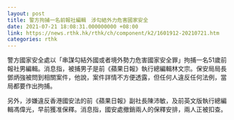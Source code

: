 ```yaml
---
layout: post
title: 警方拘捕一名前報社編輯　涉勾結外力危害國家安全
date: 2021-07-21 18:08:31.000000000 +08:00
link: https://news.rthk.hk/rthk/ch/component/k2/1601912-20210721.htm
categories: rthk
---
```


警方國家安全處以「串謀勾結外國或者境外勢力危害國家安全罪」拘捕一名51歲前報社男編輯。消息指，被捕男子是前《蘋果日報》執行總編輯林文宗。保安局局長鄧炳強被問到相關案件，他說，案件詳情不方便透露，但任何人違反任何法例，當局都要作出拘捕。

另外，涉嫌違反香港國安法的前《蘋果日報》副社長陳沛敏，及前英文版執行總編輯馮偉光，早前獲准保釋。消息指，國安處撤銷兩人的保釋安排，兩人正被扣查。

